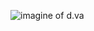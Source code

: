 ![imagine of d.va](https://github.com/Snail-luo/markdown-portfolio/blob/Snail-luo-patch-1/picture-01)
